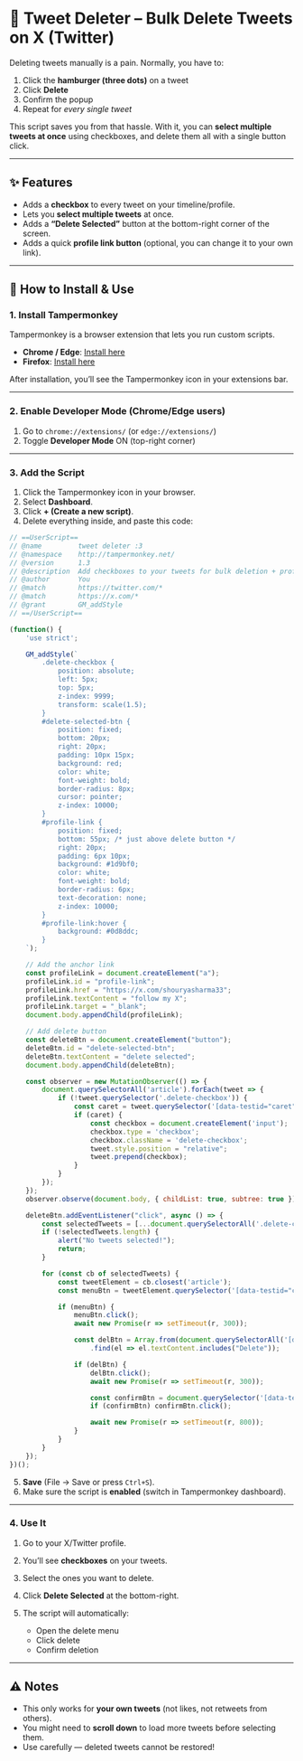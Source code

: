 # 🧹 Tweet Deleter – Bulk Delete Tweets on X (Twitter)

Deleting tweets manually is a pain. Normally, you have to:

1. Click the **hamburger (three dots)** on a tweet
2. Click **Delete**
3. Confirm the popup
4. Repeat for *every single tweet*

This script saves you from that hassle. With it, you can **select multiple tweets at once** using checkboxes, and delete them all with a single button click.

---

## ✨ Features

* Adds a **checkbox** to every tweet on your timeline/profile.
* Lets you **select multiple tweets** at once.
* Adds a **“Delete Selected”** button at the bottom-right corner of the screen.
* Adds a quick **profile link button** (optional, you can change it to your own link).

---

## 🚀 How to Install & Use

### 1. Install Tampermonkey

Tampermonkey is a browser extension that lets you run custom scripts.

* **Chrome / Edge**: [Install here](https://www.tampermonkey.net/?ext=dhdg&browser=chrome)
* **Firefox**: [Install here](https://www.tampermonkey.net/?ext=dhdg&browser=firefox)

After installation, you’ll see the Tampermonkey icon in your extensions bar.

---

### 2. Enable Developer Mode (Chrome/Edge users)

1. Go to `chrome://extensions/` (or `edge://extensions/`)
2. Toggle **Developer Mode** ON (top-right corner)

---

### 3. Add the Script

1. Click the Tampermonkey icon in your browser.
2. Select **Dashboard**.
3. Click **+ (Create a new script)**.
4. Delete everything inside, and paste this code:

```js
// ==UserScript==
// @name         tweet deleter :3
// @namespace    http://tampermonkey.net/
// @version      1.3
// @description  Add checkboxes to your tweets for bulk deletion + profile link
// @author       You
// @match        https://twitter.com/*
// @match        https://x.com/*
// @grant        GM_addStyle
// ==/UserScript==

(function() {
    'use strict';

    GM_addStyle(`
        .delete-checkbox {
            position: absolute;
            left: 5px;
            top: 5px;
            z-index: 9999;
            transform: scale(1.5);
        }
        #delete-selected-btn {
            position: fixed;
            bottom: 20px;
            right: 20px;
            padding: 10px 15px;
            background: red;
            color: white;
            font-weight: bold;
            border-radius: 8px;
            cursor: pointer;
            z-index: 10000;
        }
        #profile-link {
            position: fixed;
            bottom: 55px; /* just above delete button */
            right: 20px;
            padding: 6px 10px;
            background: #1d9bf0;
            color: white;
            font-weight: bold;
            border-radius: 6px;
            text-decoration: none;
            z-index: 10000;
        }
        #profile-link:hover {
            background: #0d8ddc;
        }
    `);

    // Add the anchor link
    const profileLink = document.createElement("a");
    profileLink.id = "profile-link";
    profileLink.href = "https://x.com/shouryasharma33";
    profileLink.textContent = "follow my X";
    profileLink.target = "_blank";
    document.body.appendChild(profileLink);

    // Add delete button
    const deleteBtn = document.createElement("button");
    deleteBtn.id = "delete-selected-btn";
    deleteBtn.textContent = "delete selected";
    document.body.appendChild(deleteBtn);

    const observer = new MutationObserver(() => {
        document.querySelectorAll('article').forEach(tweet => {
            if (!tweet.querySelector('.delete-checkbox')) {
                const caret = tweet.querySelector('[data-testid="caret"]');
                if (caret) {
                    const checkbox = document.createElement('input');
                    checkbox.type = 'checkbox';
                    checkbox.className = 'delete-checkbox';
                    tweet.style.position = "relative";
                    tweet.prepend(checkbox);
                }
            }
        });
    });
    observer.observe(document.body, { childList: true, subtree: true });

    deleteBtn.addEventListener("click", async () => {
        const selectedTweets = [...document.querySelectorAll('.delete-checkbox:checked')];
        if (!selectedTweets.length) {
            alert("No tweets selected!");
            return;
        }

        for (const cb of selectedTweets) {
            const tweetElement = cb.closest('article');
            const menuBtn = tweetElement.querySelector('[data-testid="caret"]');

            if (menuBtn) {
                menuBtn.click();
                await new Promise(r => setTimeout(r, 300));

                const delBtn = Array.from(document.querySelectorAll('[data-testid="Dropdown"] [role="menuitem"]'))
                    .find(el => el.textContent.includes("Delete"));

                if (delBtn) {
                    delBtn.click();
                    await new Promise(r => setTimeout(r, 300));

                    const confirmBtn = document.querySelector('[data-testid="confirmationSheetConfirm"]');
                    if (confirmBtn) confirmBtn.click();

                    await new Promise(r => setTimeout(r, 800));
                }
            }
        }
    });
})();
```

5. **Save** (File → Save or press `Ctrl+S`).
6. Make sure the script is **enabled** (switch in Tampermonkey dashboard).

---

### 4. Use It

1. Go to your X/Twitter profile.
2. You’ll see **checkboxes** on your tweets.
3. Select the ones you want to delete.
4. Click **Delete Selected** at the bottom-right.
5. The script will automatically:

   * Open the delete menu
   * Click delete
   * Confirm deletion

---

## ⚠️ Notes

* This only works for **your own tweets** (not likes, not retweets from others).
* You might need to **scroll down** to load more tweets before selecting them.
* Use carefully — deleted tweets cannot be restored!
